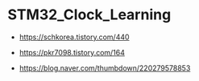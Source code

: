 # STM32_Clock_Learning

- https://schkorea.tistory.com/440 

- https://pkr7098.tistory.com/164

- https://blog.naver.com/thumbdown/220279578853
